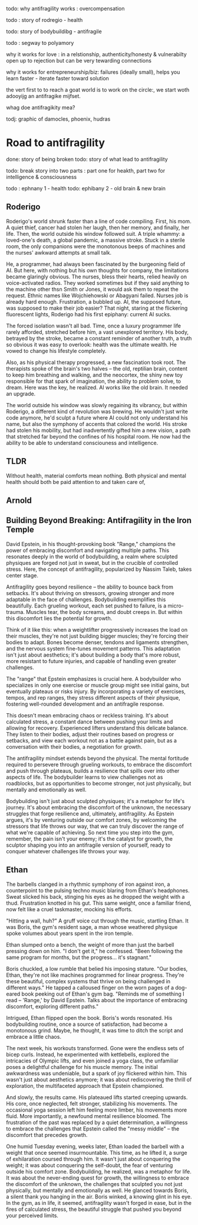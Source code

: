 todo: why antifragility works : overcompensation

todo : story of rodregio - health 

todo: story of bodybuildibg - antifragile

todo : segway to polyamory

why it works for love : in a relstionship, authenticity/honesty & vulnerabilty open up to rejection but can be very tewarding connections

why it works for entrepreneurship/biz:
failures (ideally small), helps you learn faster - iterate faster toward solution

the vert first to to reach a goat world is to work on the circle:, we start woth adooyijg an antifragike mijfset. 

whag doe antifragikity mea?

todj: graphic of damocles, phoenix, hudras

# Road to antifragility
done: story of being broken
todo: story of what lead to antifragility

todo: break story into two parts : part one for heakth, part two for intelligence & consciousness

todo : ephnany 1 - health
todo: ephibany 2 - old brain & new brain

## Roderigo
Roderigo's world shrunk faster than a line of code compiling. First, his mom. A quiet thief, cancer had stolen her laugh, then her memory, and finally, her life. Then, the world outside his window followed suit. A triple whammy: a loved-one's death, a global pandemic, a massive stroke. Stuck in a sterile room, the only companions were the monotonous beeps of machines and the nurses' awkward attempts at small talk. 

He, a programmer, had always been fascinated by the burgeoning field of AI. But here, with nothing but his own thoughts for company, the limitations became glaringly obvious. The nurses, bless their hearts, relied heavily on voice-activated radios. They worked sometimes but if they said anything to the machine other thsn Smith or Jones, it would ask them to repeat the request. Ethnic names like Wojchiehowski or Abagyani failed. Nurses job is already hard enough.  Frustration, a  bubbled up. AI, the supposed future, was supposed to make their job easier?  That night, staring at the flickering fluorescent lights, Roderigo had his first epiphany: current AI sucks. 

The forced isolation wasn't all bad. Time, once a luxury programmer life rarely afforded, stretched before him, a vast unexplored territory.  His body, betrayed by the stroke, became a constant reminder of another truth, a truth so obvious it was easy to overlook: health was the ultimate wealth. He vowed to change his lifestyle completely.

Also, as his physical therapy progressed, a new fascination took root. The therapists spoke of the brain's two halves – the old, reptilian brain, content to keep him breathing and walking, and the neocortex, the shiny new toy responsible for that spark of imagination, the ability to problem solve, to dream.  Here was the key, he realized. AI works like the old brain. It needed an upgrade. 

The world outside his window was slowly regaining its vibrancy, but within Roderigo, a different kind of revolution was brewing. He wouldn't just write code anymore, he'd sculpt a future where AI could not only understand his name, but also the symphony of accents that colored the world.  His stroke had stolen his mobility, but had inadvertently gifted him a new vision, a path that stretched far beyond the confines of his hospital room.  He now had the ability to be able to understand consciouness and intelligence. 


## TLDR
Without health, material comforts mean nothing. Both physical and mental health should both be paid attention to and taken care of,


## Arnold
## Building Beyond Breaking: Antifragility in the Iron Temple

David Epstein, in his thought-provoking book "Range," champions the power of embracing discomfort and navigating multiple paths. This resonates deeply in the world of bodybuilding, a realm where sculpted physiques are forged not just in sweat, but in the crucible of controlled stress. Here, the concept of antifragility, popularized by Nassim Taleb, takes center stage. 

Antifragility goes beyond resilience – the ability to bounce back from setbacks. It's about thriving on stressors, growing stronger and more adaptable in the face of challenges. Bodybuilding exemplifies this beautifully. Each grueling workout, each set pushed to failure, is a micro-trauma. Muscles tear, the body screams, and doubt creeps in. But within this discomfort lies the potential for growth. 

Think of it like this: when a weightlifter progressively increases the load on their muscles, they're not just building bigger muscles; they're forcing their bodies to adapt. Bones become denser, tendons and ligaments strengthen, and the nervous system fine-tunes movement patterns. This adaptation isn't just about aesthetics; it's about building a body that's more robust, more resistant to future injuries, and capable of handling even greater challenges. 

The "range" that Epstein emphasizes is crucial here. A bodybuilder who specializes in only one exercise or muscle group might see initial gains, but eventually plateaus or risks injury. By incorporating a variety of exercises, tempos, and rep ranges, they stress different aspects of their physique, fostering well-rounded development and an antifragile response. 

This doesn't mean embracing chaos or reckless training. It's about calculated stress, a constant dance between pushing your limits and allowing for recovery. Experienced lifters understand this delicate balance. They listen to their bodies, adjust their routines based on progress or setbacks, and view each workout not as a battle against pain, but as a conversation with their bodies, a negotiation for growth. 

The antifragility mindset extends beyond the physical. The mental fortitude required to persevere through grueling workouts, to embrace the discomfort and push through plateaus, builds a resilience that spills over into other aspects of life. The bodybuilder learns to view challenges not as roadblocks, but as opportunities to become stronger, not just physically, but mentally and emotionally as well. 

Bodybuilding isn't just about sculpted physiques; it's a metaphor for life's journey. It's about embracing the discomfort of the unknown, the necessary struggles that forge resilience and, ultimately, antifragility. As Epstein argues, it's by venturing outside our comfort zones, by welcoming the stressors that life throws our way, that we can truly discover the range of what we're capable of achieving. So next time you step into the gym, remember, the pain isn't your enemy; it's the catalyst for growth, the sculptor shaping you into an antifragile version of yourself, ready to conquer whatever challenges life throws your way. 

## Ethan
The barbells clanged in a rhythmic symphony of iron against iron, a counterpoint to the pulsing techno music blaring from Ethan's headphones. Sweat slicked his back, stinging his eyes as he dropped the weight with a thud. Frustration knotted in his gut. This same weight, once a familiar friend, now felt like a cruel taskmaster, mocking his efforts.  

"Hitting a wall, huh?" A gruff voice cut through the music, startling Ethan.  It was Boris, the gym's resident sage, a man whose weathered physique spoke volumes about years spent in the iron temple. 

Ethan slumped onto a bench, the weight of more than just the barbell pressing down on him. "I don't get it," he confessed. "Been following the same program for months, but the progress… it's stagnant."

Boris chuckled, a low rumble that belied his imposing stature. "Our bodies, Ethan, they're not like machines programmed for linear progress. They're these beautiful, complex systems that thrive on being challenged in different ways." He tapped a calloused finger on the worn pages of a dog-eared book peeking out of Ethan's gym bag. "Reminds me of something I read – 'Range,' by David Epstein. Talks about the importance of embracing discomfort, exploring different paths."

Intrigued, Ethan flipped open the book. Boris's words resonated. His bodybuilding routine, once a source of satisfaction, had become a monotonous grind. Maybe, he thought, it was time to ditch the script and embrace a little chaos.

The next week, his workouts transformed. Gone were the endless sets of bicep curls. Instead, he experimented with kettlebells, explored the intricacies of Olympic lifts, and even joined a yoga class, the unfamiliar poses a delightful challenge for his muscle memory. The initial awkwardness was undeniable, but a spark of joy flickered within him. This wasn't just about aesthetics anymore; it was about rediscovering the thrill of exploration, the multifaceted approach that Epstein championed.

And slowly, the results came. His plateaued lifts started creeping upwards. His core, once neglected, felt stronger, stabilizing his movements. The occasional yoga session left him feeling more limber, his movements more fluid. More importantly, a newfound mental resilience bloomed. The frustration of the past was replaced by a quiet determination, a willingness to embrace the challenges that Epstein called the "messy middle" – the discomfort that precedes growth.  

One humid Tuesday evening, weeks later, Ethan loaded the barbell with a weight that once seemed insurmountable. This time, as he lifted it, a surge of exhilaration coursed through him. It wasn't just about conquering the weight; it was about conquering the self-doubt, the fear of venturing outside his comfort zone.  Bodybuilding, he realized, was a metaphor for life. It was about the never-ending quest for growth, the willingness to embrace the discomfort of the unknown, the challenges that sculpted you not just physically, but mentally and emotionally as well.  He glanced towards Boris, a silent thank you hanging in the air. Boris winked, a knowing glint in his eye. In the gym, as in life, it seemed, antifragility wasn't forged in ease, but in the fires of calculated stress, the beautiful struggle that pushed you beyond your perceived limits.  
